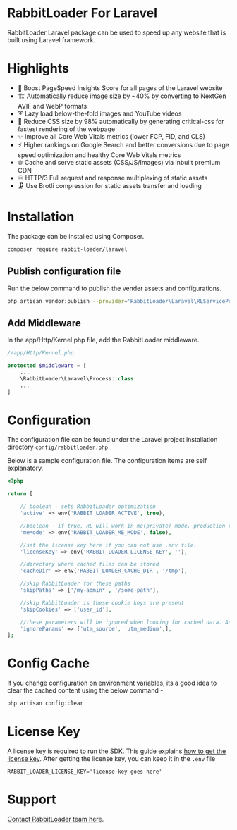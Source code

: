 # RabbitLoader For Laravel
RabbitLoader Laravel package can be used to speed up any website that is built using Laravel framework.

# Highlights

* 🚀 Boost PageSpeed Insights Score for all pages of the Laravel website
* 🏗️ Automatically reduce image size by ~40% by converting to NextGen AVIF and WebP formats
* ➰ Lazy load below-the-fold images and YouTube videos
* 📱 Reduce CSS size by 98% automatically by generating critical-css for fastest rendering of the webpage
* ✨ Improve all Core Web Vitals metrics (lower FCP, FID, and CLS)
* ⚡️ Higher rankings on Google Search and better conversions due to page speed optimization and healthy Core Web Vitals metrics
* 🌐 Cache and serve static assets (CSS/JS/Images) via inbuilt premium CDN
* ♾️ HTTP/3 Full request and response multiplexing of static assets
* 🗜️ Use Brotli compression for static assets transfer and loading

# Installation

The package can be installed using Composer.
```bash
composer require rabbit-loader/laravel
```

## Publish configuration file
Run the below command to publish the vender assets and configurations.

```bash
php artisan vendor:publish --provider='RabbitLoader\Laravel\RLServiceProvider'
```

## Add Middleware
In the app/Http/Kernel.php file, add the RabbitLoader middleware.

```php
//app/Http/Kernel.php

protected $middleware = [
    ...
    \RabbitLoader\Laravel\Process::class
    ...
]
```

# Configuration
The configuration file can be found under the Laravel project installation directory ```config/rabbitloader.php```

Below is a sample configuration file. The configuration items are self explanatory.

```php
<?php

return [

    // boolean - sets RabbitLoader optimization
    'active' => env('RABBIT_LOADER_ACTIVE', true),

    //boolean - if true, RL will work in me(private) mode. production ready app should have this value false
    'meMode' => env('RABBIT_LOADER_ME_MODE', false),

    //set the license key here if you can not use .env file.
    'licenseKey' => env('RABBIT_LOADER_LICENSE_KEY', ''),

    //directory where cached files can be stored
    'cacheDir' => env('RABBIT_LOADER_CACHE_DIR', '/tmp'),

    //skip RabbitLoader for these paths
    'skipPaths' => ['/my-admin*', '/some-path'],

    //skip RabbitLoader is these cookie keys are present
    'skipCookies' => ['user_id'],

    //these parameters will be ignored when looking for cached data. Analytics parameters are good fit here because they do not affect the backend page structure
    'ignoreParams' => ['utm_source', 'utm_medium',],
];
```

# Config Cache
If you change configuration on environment variables, its a good idea to clear the cached content using the below command -
```bash
php artisan config:clear
```

# License Key
A license key is required to run the SDK. This guide explains [how to get the license key](https://rabbitloader.com/kb/installing-rabbitloader-on-a-laravel-website/).
After getting the license key, you can keep it in the ```.env``` file
```env
RABBIT_LOADER_LICENSE_KEY='license key goes here'
``` 

# Support
[Contact RabbitLoader team here](https://rabbitloader.local/contact/).